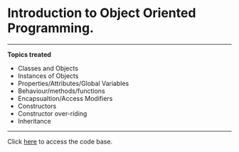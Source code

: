 # Introduction to Object Oriented Programming.
---
**Topics treated**
* Classes and Objects
* Instances of Objects
* Properties/Attributes/Global Variables
* Behaviour/methods/functions
* Encapsualtion/Access Modifiers
* Constructors
* Constructor over-riding
* Inheritance

---
Click [here](https://github.com/nmawulorm/oop-demo) to access the code base.

